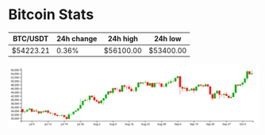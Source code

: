 # Bitcoin Stats

BTC/USDT|24h change|24h high|24h low|
|---|---|---|---|
|$54223.21|0.36%|$56100.00|$53400.00|

<img src="./chart.svg">
